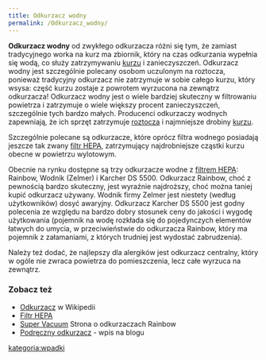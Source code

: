 ```yaml
---
title: Odkurzacz wodny
permalink: /Odkurzacz_wodny/
---
```


**Odkurzacz wodny** od zwykłego odkurzacza różni się tym, że zamiast tradycyjnego worka na kurz ma zbiornik, który na czas odkurzania wypełnia się wodą, co służy zatrzymywaniu [kurzu](/atopedia/Kurz "wikilink") i zanieczyszczeń. Odkurzacz wodny jest szczególnie polecany osobom uczulonym na roztocza, ponieważ tradycyjny odkurzacz nie zatrzymuje w sobie całego kurzu, który wsysa: część kurzu zostaje z powrotem wyrzucona na zewnątrz odkurzacza! Odkurzacz wodny jest o wiele bardziej skuteczny w filtrowaniu powietrza i zatrzymuje o wiele większy procent zanieczyszczeń, szczególnie tych bardzo małych. Producenci odkurzaczy wodnych zapewniają, że ich sprzęt zatrzymuje [roztocza](/atopedia/Roztocze_kurzu_domowego "wikilink") i najmniejsze drobiny [kurzu](/atopedia/Kurz "wikilink").

Szczególnie polecane są odkurzacze, które oprócz filtra wodnego posiadają jeszcze tak zwany [filtr HEPA](/atopedia/filtr_HEPA "wikilink"), zatrzymujący najdrobniejsze cząstki kurzu obecne w powietrzu wylotowym.

Obecnie na rynku dostępne są trzy odkurzacze wodne z [filtrem HEPA](/atopedia/filtr_HEPA "wikilink"): Rainbow, Wodnik (Zelmer) i Karcher DS 5500. Odkurzacz Rainbow, choć z pewnością bardzo skuteczny, jest wyraźnie najdroższy, choć można taniej kupić odkurzacz używany. Wodnik firmy Zelmer jest niestety (według użytkowników) dosyć awaryjny. Odkurzacz Karcher DS 5500 jest godny polecenia ze względu na bardzo dobry stosunek ceny do jakości i wygodę użytkowania (pojemnik na wodę rozkłada się do pojedynczych elementów łatwych do umycia, w przeciwieństwie do odkurzacza Rainbow, który ma pojemnik z załamaniami, z których trudniej jest wydostać zabrudzenia).

Należy też dodać, że najlepszy dla alergików jest odkurzacz centralny, który w ogóle nie zwraca powietrza do pomieszczenia, lecz całe wyrzuca na zewnątrz.

### Zobacz też

-   [Odkurzacz](/atopedia/wikipedia:Odkurzacz "wikilink") w Wikipedii
-   [Filtr HEPA](/atopedia/Filtr_HEPA "wikilink")
-   [Super Vacuum](http://www.supervacuum.eu) Strona o odkurzaczach Rainbow
-   [Podręczny odkurzacz](http://blog.atopowe.pl/2006/07/28/podreczny-odkurzacz/) - wpis na blogu

[kategoria:wpadki](/atopedia/kategoria:wpadki "wikilink")